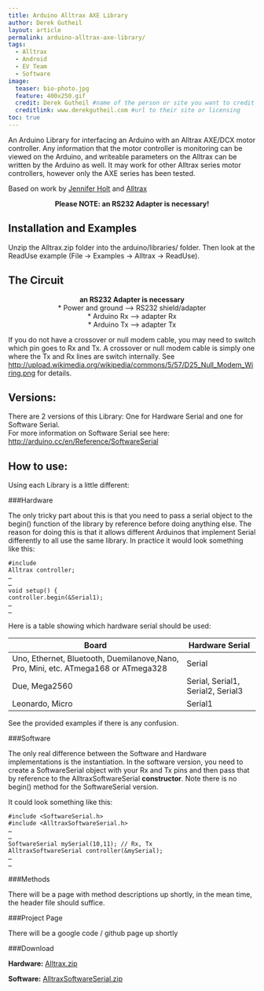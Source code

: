 ```yaml
---
title: Arduino Alltrax AXE Library
author: Derek Gutheil
layout: article
permalink: arduino-alltrax-axe-library/
tags:
  - Alltrax
  - Android
  - EV Team
  - Software
image:
  teaser: bio-photo.jpg
  feature: 400x250.gif
  credit: Derek Gutheil #name of the person or site you want to credit
  creditlink: www.derekgutheil.com #url to their site or licensing
toc: true
---
```


An Arduino Library for interfacing an Arduino with an Alltrax AXE/DCX motor controller. Any information that the motor controller is monitoring can be viewed on the Arduino, and writeable parameters on the Alltrax can be written by the Arduino as well. It may work for other Alltrax series motor controllers, however only the AXE series has been tested. 

Based on work by [Jennifer Holt](http://jennwork.homelinux.net/drupal6/node/26) and [Alltrax](http://www.mail-archive.com/listserv@electricmotorcycles.net/msg01779.html)


<p style="text-align: center;"><strong>Please NOTE: an RS232 Adapter is necessary!</strong></p>


## Installation and Examples

Unzip the Alltrax.zip folder into the arduino/libraries/ folder. Then look at the ReadUse example (File -> Examples -> Alltrax -> ReadUse).

## The Circuit

<p style="text-align: center;"><strong>
an RS232 Adapter is necessary</strong><br /> * Power and ground &#8211;> RS232 shield/adapter<br /> * Arduino Rx &#8211;> adapter Rx<br /> * Arduino Tx &#8211;> adapter Tx
</p>

If you do not have a crossover or null modem cable, you may need to switch which pin goes to Rx and Tx. A crossover or null modem cable is simply one where the Tx and Rx lines are switch internally. See <http://upload.wikimedia.org/wikipedia/commons/5/57/D25_Null_Modem_Wiring.png> for details.

## Versions:

There are 2 versions of this Library: One for Hardware Serial and one for Software Serial.  
For more information on Software Serial see here: <http://arduino.cc/en/Reference/SoftwareSerial>

## How to use:

Using each Library is a little different:

###Hardware

The only tricky part about this is that you need to pass a serial object to the begin() function of the library by reference before doing anything else. The reason for doing this is that it allows different Arduinos that implement Serial differently to all use the same library. In practice it would look something like this:

    #include 
    Alltrax controller;
    …
    …
    void setup() {
    controller.begin(&Serial1);
    …
    …

Here is a table showing which hardware serial should be used:
        
| Board                                                                              | Hardware Serial                   |
|------------------------------------------------------------------------------------|-----------------------------------|
| Uno, Ethernet, Bluetooth, Duemilanove,Nano, Pro, Mini, etc. ATmega168 or ATmega328 | Serial                            |
| Due, Mega2560                                                                      | Serial, Serial1, Serial2, Serial3 |
| Leonardo, Micro                                                                    | Serial1                           |      

See the provided examples if there is any confusion.
                                          
###Software

The only real difference between the Software and Hardware implementations is the instantiation. In the software version, you need to create a SoftwareSerial object with your Rx and Tx pins and then pass that by reference to the AlltraxSoftwareSerial **constructor**. Note there is no begin() method for the SoftwareSerial version.

It could look something like this:

    #include <SoftwareSerial.h>
    #include <AlltraxSoftwareSerial.h>
    …
    …
    SoftwareSerial mySerial(10,11); // Rx, Tx
    AlltraxSoftwareSerial controller(&mySerial);
    …
    …

###Methods

There will be a page with method descriptions up shortly, in the mean time, the header file should suffice.

###Project Page

There will be a google code / github page up shortly

###Download

**Hardware:** [Alltrax.zip](http://derekgutheil.com/wp-content/uploads/2013/05/Alltrax.zip)

**Software:** [AlltraxSoftwareSerial.zip](http://derekgutheil.com/wp-content/uploads/2013/05/AlltraxSoftwareSerial.zip)